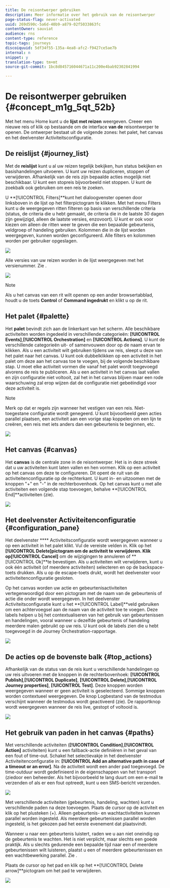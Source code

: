 ```yaml
---
title: De reisontwerper gebruiken
description: Meer informatie over het gebruik van de reisontwerper
page-status-flag: never-activated
uuid: 269d590c-5a6d-40b9-a879-02f5033863fc
contentOwner: sauviat
audience: rns
content-type: reference
topic-tags: journeys
discoiquuid: 5df34f55-135a-4ea8-afc2-f9427ce5ae7b
internal: n
snippet: y
translation-type: tm+mt
source-git-commit: 1bc8d845716044671a11c200e4bab92302841994

---
```



# De reisontwerper gebruiken {#concept_m1g_5qt_52b}

Met het menu Home kunt u de **lijst met reizen** weergeven. Creeer een nieuwe reis of klik op bestaande om de interface **van de** reisontwerper te openen. De ontwerper bestaat uit de volgende zones: het palet, het canvas en het deelvenster Activiteitsconfiguratie.

## De reislijst {#journey_list}

Met de **reislijst** kunt u al uw reizen tegelijk bekijken, hun status bekijken en basishandelingen uitvoeren. U kunt uw reizen dupliceren, stoppen of verwijderen. Afhankelijk van de reis zijn bepaalde acties mogelijk niet beschikbaar. U kunt een stopreis bijvoorbeeld niet stoppen. U kunt de zoekbalk ook gebruiken om een reis te zoeken.

U **[!UICONTROL Filters]**kunt het dialoogvenster openen door linksboven in de lijst op het filterpictogram te klikken. Met het menu Filters kunt u de weergegeven ritten filteren op basis van verschillende criteria (status, de criteria die u hebt gemaakt, de criteria die in de laatste 30 dagen zijn gewijzigd, alleen de laatste versies, enzovoort). U kunt er ook voor kiezen om alleen de ritten weer te geven die een bepaalde gebeurtenis, veldgroep of handeling gebruiken. Kolommen die in de lijst worden weergegeven, kunnen worden geconfigureerd. Alle filters en kolommen worden per gebruiker opgeslagen.

![](../assets/journey74.png)

Alle versies van uw reizen worden in de lijst weergegeven met het versienummer. Zie [](../building-journeys/journey-versions.md).

![](../assets/journey37.png)

>[!NOTE]
>
>Als u het canvas van een rit wilt openen op een ander browsertabblad, houdt u de toets **Control** of **Command ingedrukt** en klikt u op de rit.

## Het palet {#palette}

Het **palet** bevindt zich aan de linkerkant van het scherm. Alle beschikbare activiteiten worden ingedeeld in verschillende categorieën: **[!UICONTROL Events]**,**[!UICONTROL Orchestration]** en **[!UICONTROL Actions]**. U kunt de verschillende categorieën uit- of samenvouwen door op de naam ervan te klikken. Als u een activiteit wilt gebruiken tijdens uw reis, sleept u deze van het palet naar het canvas. U kunt ook dubbelklikken op een activiteit in het palet om deze aan het canvas toe te voegen, bij de volgende beschikbare stap. U moet elke activiteit vormen die vanaf het palet wordt toegevoegd alvorens de reis te publiceren. Als u een activiteit in het canvas laat vallen en zijn configuratie niet voltooit, zal het in het canvas blijven maar een rode waarschuwing zal erop wijzen dat de configuratie niet gebeëindigd voor deze activiteit is.

>[!NOTE]
>
>Merk op dat er regels zijn wanneer het vestigen van een reis. Niet-toegestane configuratie wordt genegeerd. U kunt bijvoorbeeld geen acties parallel plaatsen, een activiteit aan een vorige stap koppelen om een lijn te creëren, een reis met iets anders dan een gebeurtenis te beginnen, etc.

![](../assets/journey38.png)

## Het canvas {#canvas}

Het **canvas** is de centrale zone in de reisontwerper. Het is in deze streek dat u uw activiteiten kunt laten vallen en hen vormen. Klik op een activiteit op het canvas om deze te configureren. Dit opent de ruit van de activiteitenconfiguratie op de rechterkant. U kunt in- en uitzoomen met de knoppen &quot;+&quot; en &quot;-&quot; in de rechterbovenhoek. Op het canvas kunt u met alle activiteiten een volgende stap toevoegen, behalve **[!UICONTROL End]**activiteiten (zie[](../building-journeys/end-activity.md)).

![](../assets/journey39.png)

## Het deelvenster Activiteitenconfiguratie {#configuration_pane}

Het deelvenster **** Activiteitsconfiguratie wordt weergegeven wanneer u op een activiteit in het palet klikt. Vul de vereiste velden in. Klik op het **[!UICONTROL Delete]**pictogram om de activiteit te verwijderen. Klik op**[!UICONTROL Cancel]** om de wijzigingen te annuleren of **[!UICONTROL Ok]**te bevestigen. Als u activiteiten wilt verwijderen, kunt u ook één activiteit (of meerdere activiteiten) selecteren en op de backspace-toets drukken. Als u op de escape-toets drukt, wordt het deelvenster voor activiteitenconfiguratie gesloten.

Op het canvas worden uw actie en gebeurtenisactiviteiten vertegenwoordigd door een pictogram met de naam van de gebeurtenis of actie die onder wordt weergegeven. In het deelvenster Activiteitsconfiguratie kunt u het **[!UICONTROL Label]**veld gebruiken om een achtervoegsel aan de naam van de activiteit toe te voegen. Deze labels helpen u bij het contextualiseren van het gebruik van gebeurtenissen en handelingen, vooral wanneer u dezelfde gebeurtenis of handeling meerdere malen gebruikt op uw reis. U kunt ook de labels zien die u hebt toegevoegd in de Journey Orchestration-rapportage.

![](../assets/journey59bis.png)

## De acties op de bovenste balk {#top_actions}

Afhankelijk van de status van de reis kunt u verschillende handelingen op uw reis uitvoeren met de knoppen in de rechterbovenhoek: **[!UICONTROL Publish]**,**[!UICONTROL Duplicate]**, **[!UICONTROL Delete]**,**[!UICONTROL Journey properties]**, **[!UICONTROL Test]**. Deze knoppen worden weergegeven wanneer er geen activiteit is geselecteerd. Sommige knoppen worden contextueel weergegeven. De knop Logbestand van de testmodus verschijnt wanneer de testmodus wordt geactiveerd (zie[](../building-journeys/testing-the-journey.md)). De rapportknop wordt weergegeven wanneer de reis live, gestopt of voltooid is.

![](../assets/journey41.png)

## Het gebruik van paden in het canvas {#paths}

Met verschillende activiteiten (**[!UICONTROL Condition]**,**[!UICONTROL Action]** activiteiten) kunt u een fallback-actie definiëren in het geval van een fout of time-out. Schakel het selectievakje in het deelvenster Activiteitenconfiguratie in: **[!UICONTROL Add an alternative path in case of a timeout or an error]**. Na de activiteit wordt een ander pad toegevoegd. De time-outduur wordt gedefinieerd in de eigenschappen van het transport (zie[](../building-journeys/changing-properties.md)door een beheerder. Als het bijvoorbeeld te lang duurt om een e-mail te verzenden of als er een fout optreedt, kunt u een SMS-bericht verzenden.

![](../assets/journey42.png)

Met verschillende activiteiten (gebeurtenis, handeling, wachten) kunt u verschillende paden na deze toevoegen. Plaats de cursor op de activiteit en klik op het plusteken (+). Alleen gebeurtenis- en wachtactiviteiten kunnen parallel worden ingesteld. Als meerdere gebeurtenissen parallel worden ingesteld, is het gekozen pad het eerste evenement dat plaatsvindt.

Wanneer u naar een gebeurtenis luistert, raden we u aan niet oneindig op de gebeurtenis te wachten. Het is niet verplicht, maar slechts een goede praktijk. Als u slechts gedurende een bepaalde tijd naar een of meerdere gebeurtenissen wilt luisteren, plaatst u een of meerdere gebeurtenissen en een wachtbewerking parallel. Zie [](../building-journeys/event-activities.md#section_vxv_h25_pgb).

Plaats de cursor op het pad en klik op het **[!UICONTROL Delete arrow]**pictogram om het pad te verwijderen.

![](../assets/journey42ter.png)
